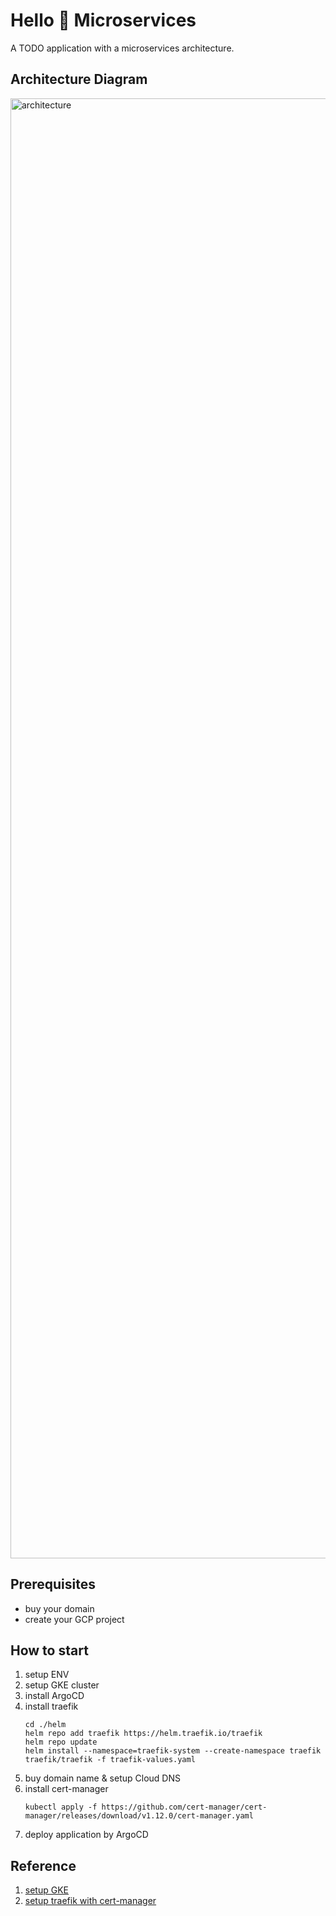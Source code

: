 # Hello 👋 Microservices
A TODO application with a microservices architecture.

## Architecture Diagram
<img width="2336" alt="architecture" src="https://github.com/namkyu1999/hello-microservices/assets/53862866/61d9c396-638d-4e5e-b7ca-e7691fc3cddd">

## Prerequisites
- buy your domain
- create your GCP project

## How to start

1. setup ENV
2. setup GKE cluster
3. install ArgoCD
4. install traefik
    ```shell
    cd ./helm
    helm repo add traefik https://helm.traefik.io/traefik
    helm repo update
    helm install --namespace=traefik-system --create-namespace traefik traefik/traefik -f traefik-values.yaml
    ```
5. buy domain name & setup Cloud DNS
6. install cert-manager
   ```shell
   kubectl apply -f https://github.com/cert-manager/cert-manager/releases/download/v1.12.0/cert-manager.yaml
   ```
7. deploy application by ArgoCD



## Reference
1. [setup GKE](https://cloud.google.com/sdk/gcloud/reference/container/clusters/create)
2. [setup traefik with cert-manager](https://www.padok.fr/en/blog/traefik-kubernetes-certmanager#access)